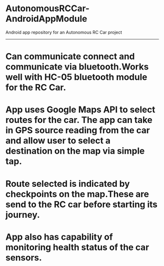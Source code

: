 # AutonomousRCCar-AndroidAppModule

Android app repository for an Autonomous RC Car project
********************************************************
# Can communicate connect and communicate via bluetooth.Works well with HC-05 bluetooth module for the RC Car.
# App uses Google Maps API to select routes for the car. The app can take in GPS source reading from the car and allow user to select a destination on the map via simple tap.
# Route selected is indicated by checkpoints on the map.These are send to the RC car before starting its journey.
# App also has capability of monitoring health status of the car sensors.
